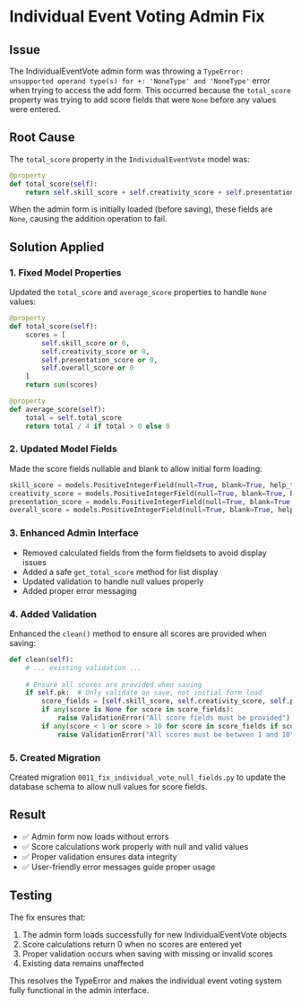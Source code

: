 # Individual Event Voting Admin Fix

## Issue
The IndividualEventVote admin form was throwing a `TypeError: unsupported operand type(s) for +: 'NoneType' and 'NoneType'` error when trying to access the add form. This occurred because the `total_score` property was trying to add score fields that were `None` before any values were entered.

## Root Cause
The `total_score` property in the `IndividualEventVote` model was:
```python
@property
def total_score(self):
    return self.skill_score + self.creativity_score + self.presentation_score + self.overall_score
```

When the admin form is initially loaded (before saving), these fields are `None`, causing the addition operation to fail.

## Solution Applied

### 1. Fixed Model Properties
Updated the `total_score` and `average_score` properties to handle `None` values:
```python
@property
def total_score(self):
    scores = [
        self.skill_score or 0,
        self.creativity_score or 0, 
        self.presentation_score or 0,
        self.overall_score or 0
    ]
    return sum(scores)

@property
def average_score(self):
    total = self.total_score
    return total / 4 if total > 0 else 0
```

### 2. Updated Model Fields
Made the score fields nullable and blank to allow initial form loading:
```python
skill_score = models.PositiveIntegerField(null=True, blank=True, help_text="Skill/Technique (1-10)")
creativity_score = models.PositiveIntegerField(null=True, blank=True, help_text="Creativity/Originality (1-10)")
presentation_score = models.PositiveIntegerField(null=True, blank=True, help_text="Presentation/Stage Presence (1-10)")
overall_score = models.PositiveIntegerField(null=True, blank=True, help_text="Overall Performance (1-10)")
```

### 3. Enhanced Admin Interface
- Removed calculated fields from the form fieldsets to avoid display issues
- Added a safe `get_total_score` method for list display
- Updated validation to handle null values properly
- Added proper error messaging

### 4. Added Validation
Enhanced the `clean()` method to ensure all scores are provided when saving:
```python
def clean(self):
    # ... existing validation ...
    
    # Ensure all scores are provided when saving
    if self.pk:  # Only validate on save, not initial form load
        score_fields = [self.skill_score, self.creativity_score, self.presentation_score, self.overall_score]
        if any(score is None for score in score_fields):
            raise ValidationError("All score fields must be provided")
        if any(score < 1 or score > 10 for score in score_fields if score is not None):
            raise ValidationError("All scores must be between 1 and 10")
```

### 5. Created Migration
Created migration `0011_fix_individual_vote_null_fields.py` to update the database schema to allow null values for score fields.

## Result
- ✅ Admin form now loads without errors
- ✅ Score calculations work properly with null and valid values
- ✅ Proper validation ensures data integrity
- ✅ User-friendly error messages guide proper usage

## Testing
The fix ensures that:
1. The admin form loads successfully for new IndividualEventVote objects
2. Score calculations return 0 when no scores are entered yet
3. Proper validation occurs when saving with missing or invalid scores
4. Existing data remains unaffected

This resolves the TypeError and makes the individual event voting system fully functional in the admin interface.
